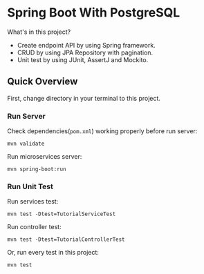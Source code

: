 # Spring Boot With PostgreSQL

What's in this project?
 - Create endpoint API by using Spring framework.
 - CRUD by using JPA Repository with pagination.
 - Unit test by using JUnit, AssertJ and Mockito.
 
## Quick Overview

First, change directory in your terminal to this project.

### Run Server

Check dependencies(`pom.xml`) working properly before run server:
```
mvn validate
```
Run microservices server:
```
mvn spring-boot:run
```

### Run Unit Test

Run services test:
```
mvn test -Dtest=TutorialServiceTest
```
Run controller test:
```
mvn test -Dtest=TutorialControllerTest
```
Or, run every test in this project:
```
mvn test
```
